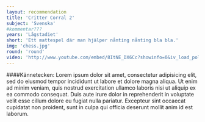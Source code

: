 ```yaml
---
layout: recommendation
title: 'Critter Corral 2'
subject: 'Svenska'
#kommentar???
years: 'Lågstadiet'
short: 'Ett mattespel där man hjälper nånting nånting bla bla.'
img: 'chess.jpg'
round: 'round'
video: 'http://www.youtube.com/embed/8ItNE_DX6Cc?showinfo=0&iv_load_policy=3&controls=0'
---
```


####Kännetecken:
Lorem ipsum dolor sit amet, consectetur adipisicing elit, sed do eiusmod tempor incididunt ut labore et dolore magna aliqua. Ut enim ad minim veniam, quis nostrud exercitation ullamco laboris nisi ut aliquip ex ea commodo consequat. Duis aute irure dolor in reprehenderit in voluptate velit esse cillum dolore eu fugiat nulla pariatur. Excepteur sint occaecat cupidatat non proident, sunt in culpa qui officia deserunt mollit anim id est laborum.
